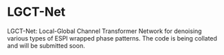 # LGCT-Net
LGCT-Net: Local-Global Channel Transformer Network for denoising various types of ESPI wrapped phase patterns. The code is being collated and will be submitted soon.
